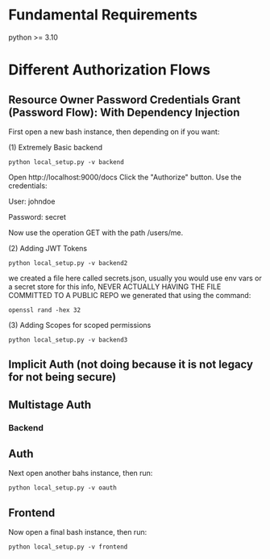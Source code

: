 # Fundamental Requirements 
python >= 3.10 

# Different Authorization Flows 
##  Resource Owner Password Credentials Grant (Password Flow): With Dependency Injection
First open a new bash instance, then depending on if you want: 

(1) Extremely Basic backend
```
python local_setup.py -v backend
```
Open http://localhost:9000/docs
Click the "Authorize" button.
Use the credentials:

User: johndoe

Password: secret

Now use the operation GET with the path /users/me.


(2) Adding JWT Tokens 
```
python local_setup.py -v backend2
```

we created a file here called secrets.json, usually you would use env vars or a secret store for this info, NEVER ACTUALLY HAVING THE FILE COMMITTED TO A PUBLIC REPO
we generated that using the command: 
```
openssl rand -hex 32
```

(3) Adding Scopes for scoped permissions 
```
python local_setup.py -v backend3
```

## Implicit Auth (not doing because it is not legacy for not being secure)
## Multistage Auth 

### Backend 


## Auth 

Next open another bahs instance, then run: 
```
python local_setup.py -v oauth
```

## Frontend

Now open a final bash instance, then run: 
```
python local_setup.py -v frontend
```